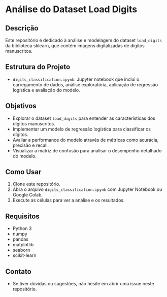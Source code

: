 # Análise do Dataset Load Digits

## Descrição
Este repositório é dedicado à análise e modelagem do dataset `load_digits` da biblioteca sklearn, que contém imagens digitalizadas de dígitos manuscritos.

## Estrutura do Projeto
- `digits_classification.ipynb`: Jupyter notebook que inclui o carregamento de dados, análise exploratória, aplicação de regressão logística e avaliação do modelo.

## Objetivos
- Explorar o dataset `load_digits` para entender as características dos dígitos manuscritos.
- Implementar um modelo de regressão logística para classificar os dígitos.
- Avaliar a performance do modelo através de métricas como acurácia, precisão e recall.
- Visualizar a matriz de confusão para analisar o desempenho detalhado do modelo.

## Como Usar
1. Clone este repositório.
2. Abra o arquivo `digits_classification.ipynb` com Jupyter Notebook ou Google Colab.
3. Execute as células para ver a análise e os resultados.

## Requisitos
- Python 3
- numpy
- pandas
- matplotlib
- seaborn
- scikit-learn

## Contato
- Se tiver dúvidas ou sugestões, não hesite em abrir uma issue neste repositório.

